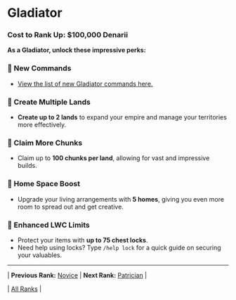 # Gladiator

### Cost to Rank Up: $100,000 Denarii

**As a Gladiator, unlock these impressive perks:**

### 🔹 New Commands
- [View the list of new Gladiator commands here.](../../../gameplay-features/commands#gladiator)

### 🔹 Create Multiple Lands
- **Create up to 2 lands** to expand your empire and manage your territories more effectively.

### 🔹 Claim More Chunks
- Claim up to **100 chunks per land**, allowing for vast and impressive builds.

### 🔹 Home Space Boost
- Upgrade your living arrangements with **5 homes**, giving you even more room to spread out and get creative.

### 🔹 Enhanced LWC Limits
- Protect your items with **up to 75 chest locks**.
- Need help using locks? Type `/help lock` for a quick guide on securing your valuables.

---

| **Previous Rank:** [Novice](03-novice.md) | **Next Rank:** [Patrician](05-patrician.md) |

| [All Ranks](../README.md) |
